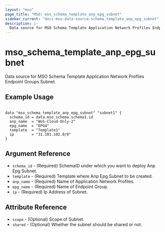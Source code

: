 ```yaml
---
layout: "mso"
page_title: "MSO: mso_schema_template_anp_epg_subnet"
sidebar_current: "docs-mso-data-source-schema_template_anp_epg_subnet"
description: |-
  Data source for MSO Schema Template Application Network Profiles Endpoint Groups Subnet.
---
```


# mso_schema_template_anp_epg_subnet #

Data source for MSO Schema Template Application Network Profiles Endpoint Groups Subnet.

## Example Usage ##

```hcl

data "mso_schema_template_anp_epg_subnet" "subnet1" {
  schema_id = data.mso_schema.schema1.id
  anp_name  = "WoS-Cloud-Only-2"
  epg_name  = "EPG4"
  template  = "Template1"
  ip        = "31.101.102.0/8"
}

```

## Argument Reference ##

* `schema_id` - (Required) SchemaID under which you want to deploy Anp Epg Subnet.
* `template` - (Required) Template where Anp Epg Subnet to be created.
* `anp_name` - (Required) Name of Application Network Profiles.
* `epg_name` - (Required) Name of Endpoint Group.
* `ip` - (Required) Ip Address of Subnet.

## Attribute Reference ##

* `scope` - (Optional) Scope of Subnet.
* `shared` - (Optional) Whether the subnet should be shared or not.
